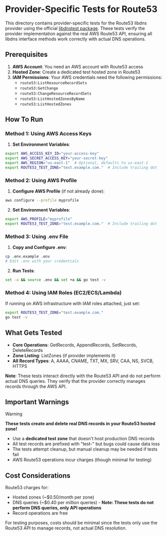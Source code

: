 # Provider-Specific Tests for Route53

This directory contains provider-specific tests for the Route53 libdns provider using the official [libdnstest package](https://github.com/libdns/libdns/tree/master/libdnstest). These tests verify the provider implementation against the real AWS Route53 API, ensuring all libdns interface methods work correctly with actual DNS operations.

## Prerequisites

1. **AWS Account**: You need an AWS account with Route53 access
2. **Hosted Zone**: Create a dedicated test hosted zone in Route53
3. **IAM Permissions**: Your AWS credentials need the following permissions:
   - `route53:ListResourceRecordSets`
   - `route53:GetChange`
   - `route53:ChangeResourceRecordSets`
   - `route53:ListHostedZonesByName`
   - `route53:ListHostedZones`

## How To Run

### Method 1: Using AWS Access Keys

1. **Set Environment Variables**:
```bash
export AWS_ACCESS_KEY_ID="your-access-key"
export AWS_SECRET_ACCESS_KEY="your-secret-key"
export AWS_REGION="us-east-1"  # Optional, defaults to us-east-1
export ROUTE53_TEST_ZONE="test.example.com."  # Include trailing dot
```

### Method 2: Using AWS Profile

1. **Configure AWS Profile** (if not already done):
```bash
aws configure --profile myprofile
```

2. **Set Environment Variables**:
```bash
export AWS_PROFILE="myprofile"
export ROUTE53_TEST_ZONE="test.example.com."  # Include trailing dot
```

### Method 3: Using .env File

1. **Copy and Configure .env**:
```bash
cp .env.example .env
# Edit .env with your credentials
```

2. **Run Tests**:
```bash
set -a && source .env && set +a && go test -v
```

### Method 4: Using IAM Roles (EC2/ECS/Lambda)

If running on AWS infrastructure with IAM roles attached, just set:
```bash
export ROUTE53_TEST_ZONE="test.example.com."
go test -v
```

## What Gets Tested

- **Core Operations**: GetRecords, AppendRecords, SetRecords, DeleteRecords
- **Zone Listing**: ListZones (if provider implements it)
- **All Record Types**: A, AAAA, CNAME, TXT, MX, SRV, CAA, NS, SVCB, HTTPS

**Note**: These tests interact directly with the Route53 API and do not perform actual DNS queries. They verify that the provider correctly manages records through the AWS API.

## Important Warnings

> [!WARNING]
> **These tests create and delete real DNS records in your Route53 hosted zone!**
>
> - Use a **dedicated test zone** that doesn't host production DNS records
> - All test records are prefixed with "test-" but bugs could cause data loss
> - The tests attempt cleanup, but manual cleanup may be needed if tests fail
> - AWS Route53 operations incur charges (though minimal for testing)

## Cost Considerations

Route53 charges for:
- Hosted zones (~$0.50/month per zone)
- DNS queries (~$0.40 per million queries) - **Note: These tests do not perform DNS queries, only API operations**
- Record operations are free

For testing purposes, costs should be minimal since the tests only use the Route53 API to manage records, not actual DNS resolution.